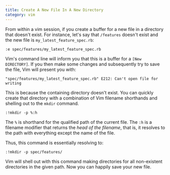 ```yaml
---
title: Create A New File In A New Directory
category: vim
---
```


From within a vim session, if you create a buffer for a new file in a
directory that doesn't exist. For instance, let's say that `/features`
doesn't exist and the new file is `my_latest_feature_spec.rb`:

```
:e spec/features/my_latest_feature_spec.rb
```

Vim's command line will inform you that this is a buffer for a `[New
DIRECTORY]`. If you then make some changes and subsequently try to save the
file, Vim will present you with:

```
"spec/features/my_latest_feature_spec.rb" E212: Can't open file for writing
```

This is because the containing directory doesn't exist. You can quickly
create that directory with a combination of Vim filename shorthands and
shelling out to the `mkdir` command.

```
:!mkdir -p %:h
```

The `%` is shorthand for the qualified path of the current file. The `:h` is
a filename modifier that returns the *head of the filename*, that is, it
resolves to the path with everything except the name of the file.

Thus, this command is essentially resolving to:

```
:!mkdir -p spec/features/
```

Vim will shell out with this command making directories for all non-existent
directories in the given path. Now you can happily save your new file.
